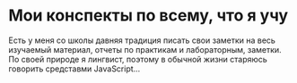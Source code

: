 # Мои конспекты по всему, что я учу

Есть у меня со школы давняя традиция писать свои заметки на весь изучаемый материал, отчеты по практикам  и лабораторным, заметки. По своей природе я лингвист, поэтому в обычной жизни старяюсь говорить средставми JavaScript...


